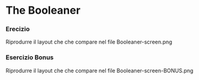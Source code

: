 The Booleaner
===

### Erecizio
Riprodurre il layout che che compare nel file Booleaner-screen.png

### Esercizio Bonus
Riprodurre il layout che che compare nel file Booleaner-screen-BONUS.png